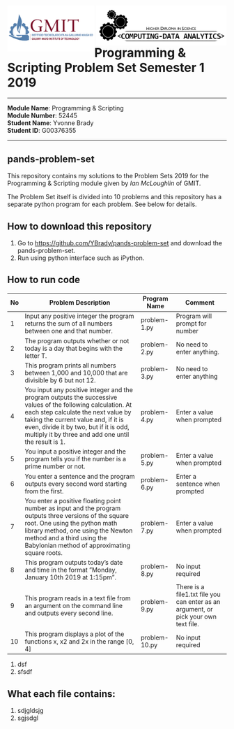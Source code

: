 
<img align="left" src="GMIT-logo.png" alt="GMIT" width="200"/>                               <img align="right" src="data-analytics.png" alt="HDipDA" width="300"/>  

# Programming &amp; Scripting Problem Set Semester 1 2019


___________________________________________

**Module Name**: Programming & Scripting  
**Module Number**: 52445  
**Student Name**: Yvonne Brady  
**Student ID**: G00376355  
___________________________________________

## pands-problem-set
This repository contains my solutions to the Problem Sets 2019 for the Programming & Scripting module given by _Ian McLoughlin_ of GMIT.

The Problem Set itself is divided into 10 problems and this repository has a separate python program for each problem. See below for details.

## How to download this repository

1. Go to https://github.com/YBrady/pands-problem-set and download the pands-problem-set.
2. Run using python interface such as iPython.


## How to run code
| No | Problem Description                                                                                                                                                                                                                                                                               | Program Name  | Comment                                                                              |
|----|-----------------------------------------------------------------------------------------------------------------------------------------------------------------------------------------------------------------------------------------------------------------------------------|---------------|--------------------------------------------------------------------------------------|
| 1  | Input any positive integer the program returns the sum of  all numbers between one and that number.                                                                                                                                                                                               | problem-1.py  | Program will prompt for number                                                       |
| 2  | The program outputs whether or not today is a day that  begins with the letter T.                                                                                                                                                                                                                 | problem-2.py  | No need to enter anything.                                                           |
| 3  | This program prints all numbers between 1,000 and 10,000  that are divisible by 6 but not 12.                                                                                                                                                                                                     | problem-3.py  | No need to enter anything                                                            |
| 4  | You input any positive integer and the program outputs  the successive values of the following calculation.  At each step calculate the next value by taking the  current value and, if it is even, divide it by two,  but if it is odd, multiply it by three and add one  until the result is 1. | problem-4.py  | Enter a value when prompted                                                          |
| 5  | You input a positive integer and the program tells  you if the number is a prime number or not.                                                                                                                                                                                                   | problem-5.py  | Enter a value when prompted                                                          |
| 6  | You enter a sentence and the program outputs every  second word starting from the first.                                                                                                                                                                                                          | problem-6.py  | Enter a sentence when prompted                                                       |
| 7  | You enter a positive floating point number as input  and the program outputs three versions of the  square root. One using the python math library method,  one using the Newton method and a third using the  Babylonian method of approximating square roots.                                   | problem-7.py  | Enter a value when prompted                                                          |
| 8  | This program outputs today’s date and time in the  format ”Monday, January 10th 2019 at 1:15pm”.                                                                                                                                                                                                  | problem-8.py  | No input required                                                                    |
| 9  | This program reads in a text file from an argument  on the command line and outputs every second line.                                                                                                                                                                                            | problem-9.py  | There is a file1.txt file you can enter  as an argument, or pick your own text file. |
| 10 | This program displays a plot of the functions  x, x2 and 2x in the range [0, 4]                                                                                                                                                                                                                   | problem-10.py | No input required                                                                    |


1. dsf
2. sfsdf

## What each file contains:
1. sdjgldsjg
2. sgjsdgl
